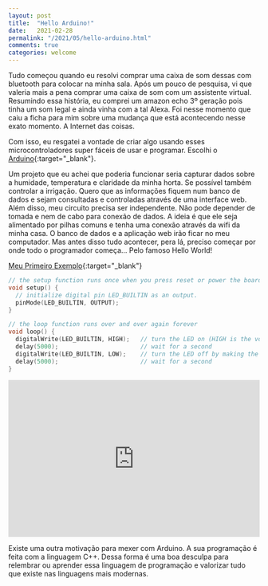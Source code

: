 ```yaml
---
layout: post
title:  "Hello Arduino!"
date:   2021-02-28
permalink: "/2021/05/hello-arduino.html"
comments: true
categories: welcome
---
```

Tudo começou quando eu resolvi comprar uma caixa de som dessas com bluetooth para colocar na minha sala.
Após um pouco de pesquisa, vi que valeria mais a pena comprar uma caixa de som com um assistente virtual.
Resumindo essa história, eu comprei um amazon echo 3º geração pois tinha um som legal e ainda vinha com a tal Alexa.
Foi nesse momento que caiu a ficha para mim sobre uma mudança que está acontecendo nesse exato momento. A Internet das coisas.

Com isso, eu resgatei a vontade de criar algo usando esses microcontroladores super fáceis de usar e programar. Escolhi o [Arduino][arduino-hp]{:target="_blank"}.

Um projeto que eu achei que poderia funcionar seria capturar dados sobre a humidade, temperatura e claridade da minha horta. 
Se possível também controlar a irrigação. Quero que as informações fiquem num banco de dados e sejam consultadas e controladas
através de uma interface web. Além disso, meu circuito precisa ser independente. Não pode depender de tomada e nem de cabo para conexão de dados.
A ideia é que ele seja alimentado por pilhas comuns e tenha uma conexão através da wifi da minha casa. O banco de dados e a aplicação web irão ficar no meu computador.
Mas antes disso tudo acontecer, pera lá, preciso começar por onde todo o programador começa... Pelo famoso Hello World!

[Meu Primeiro Exemplo][blink-src]{:target="_blank"}
```CPP
// the setup function runs once when you press reset or power the board
void setup() {
  // initialize digital pin LED_BUILTIN as an output.
  pinMode(LED_BUILTIN, OUTPUT);
}

// the loop function runs over and over again forever
void loop() {
  digitalWrite(LED_BUILTIN, HIGH);   // turn the LED on (HIGH is the voltage level)
  delay(5000);                       // wait for a second
  digitalWrite(LED_BUILTIN, LOW);    // turn the LED off by making the voltage LOW
  delay(5000);                       // wait for a second
}
```
<div style="display:flex; justify-content: center">
<iframe width="560" height="315" src="https://www.youtube.com/embed/VOjqhL0M8nI" title="YouTube video player" frameborder="0" allow="accelerometer; autoplay; clipboard-write; encrypted-media; gyroscope; picture-in-picture" allowfullscreen></iframe>
</div>

Existe uma outra motivação para mexer com Arduino. A sua programação é feita com a linguagem C++. Dessa forma é uma boa desculpa para relembrar ou aprender essa linguagem de programação e valorizar tudo que existe nas linguagens mais modernas.

[arduino-hp]: https://www.arduino.cc/
[blink-src]: http://www.arduino.cc/en/Tutorial/Blink